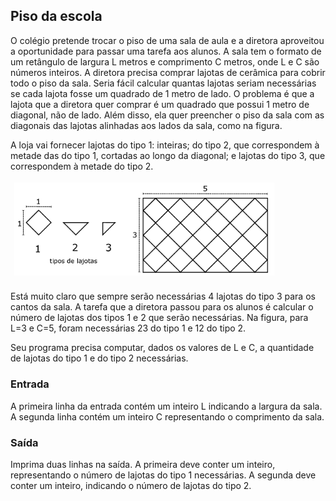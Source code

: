 ## Piso da escola
O colégio pretende trocar o piso de uma sala de aula e a diretora aproveitou a oportunidade para passar uma tarefa aos alunos. A sala tem o formato de um retângulo de largura L metros e comprimento C metros, onde L e C são números inteiros. A diretora precisa comprar lajotas de cerâmica para cobrir todo o piso da sala. Seria fácil calcular quantas lajotas seriam necessárias se cada lajota fosse um quadrado de 1 metro de lado. O problema é que a lajota que a diretora quer comprar é um quadrado que possui 1 metro de diagonal, não de lado. Além disso, ela quer preencher o piso da sala com as diagonais das lajotas alinhadas aos lados da sala, como na figura.

A loja vai fornecer lajotas do tipo 1: inteiras; do tipo 2, que correspondem à metade das do tipo 1, cortadas ao longo da diagonal; e lajotas do tipo 3, que correspondem à metade do tipo 2.

![](exemplo.png)

Está muito claro que sempre serão necessárias 4 lajotas do tipo 3 para os cantos da sala. A tarefa que a diretora passou para os alunos é calcular o número de lajotas dos tipos 1 e 2 que serão necessárias. Na figura, para L=3 e C=5, foram necessárias 23 do tipo 1 e 12 do tipo 2.

Seu programa precisa computar, dados os valores de L e C, a quantidade de lajotas do tipo 1 e do tipo 2 necessárias.


### Entrada
A primeira linha da entrada contém um inteiro L indicando a largura da sala. A segunda linha contém um inteiro C representando o comprimento da sala.

### Saída
Imprima duas linhas na saída. A primeira deve conter um inteiro, representando o número de lajotas do tipo 1 necessárias. A segunda deve conter um inteiro, indicando o número de lajotas do tipo 2.
